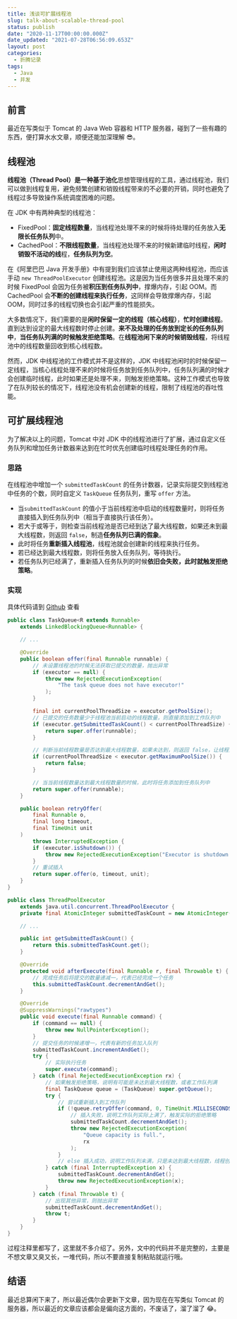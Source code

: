 ```yaml
---
title: 浅谈可扩展线程池
slug: talk-about-scalable-thread-pool
status: publish
date: "2020-11-17T00:00:00.000Z"
date_updated: "2021-07-28T06:56:09.653Z"
layout: post
categories:
  - 折腾记录
tags:
  - Java
  - 并发
---
```


## 前言

最近在写类似于 Tomcat 的 Java Web 容器和 HTTP 服务器，碰到了一些有趣的东西，便打算水水文章，顺便还能加深理解 😎。

## 线程池

**线程池（Thread Pool）**是一种基于**池化**思想管理线程的工具，通过线程池，我们可以做到线程复用，避免频繁创建和销毁线程带来的不必要的开销，同时也避免了线程过多导致操作系统调度困难的问题。

在 JDK 中有两种典型的线程池：

- FixedPool：**固定线程数量**，当线程池处理不来的时候将待处理的任务放入**无限长任务队列**中。
- CachedPool：**不限线程数量**，当线程池处理不来的时候新建临时线程，**闲时销毁不活动的线**程，**任务队列为空**。

在《阿里巴巴 Java 开发手册》中有提到我们应该禁止使用这两种线程池，而应该手动 `new ThreadPoolExecutor` 创建线程池。这是因为当任务很多并且处理不来的时候 FixedPool 会因为任务被**积压到任务队列中**，撑爆内存，引起 OOM。而 CachedPool 会**不断的创建线程来执行任务**，这同样会导致撑爆内存，引起 OOM，同时过多的线程切换也会引起严重的性能损失。

大多数情况下，我们需要的是**闲时保留一定的线程（核心线程）**，**忙时创建线程**。直到达到设定的最大线程数时停止创建。**来不及处理的任务放到定长的任务队列中**，**当任务队列满的时候触发拒绝策略**。在**线程池闲下来的时候销毁线程**，将线程池中的线程数量回收到核心线程数。

然而，JDK 中线程池的工作模式并不是这样的，JDK 中线程池闲时的时候保留一定线程，当核心线程处理不来的时候将任务放到任务队列中，任务队列满的时候才会创建临时线程，此时如果还是处理不来，则触发拒绝策略。这种工作模式也导致了在队列较长的情况下，线程池没有机会创建新的线程，限制了线程池的吞吐性能。

## 可扩展线程池

为了解决以上的问题，Tomcat 中对 JDK 中的线程池进行了扩展，通过自定义任务队列和增加任务计数器来达到在忙时优先创建临时线程处理任务的作用。

### 思路

在线程池中增加一个 `submittedTaskCount` 的任务计数器，记录实际提交到线程池中任务的个数，同时自定义 `TaskQueue` 任务队列，重写 `offer` 方法。

- 当`submittedTaskCount` 的值小于当前线程池中启动的线程数量时，则将任务直接插入到任务队列中（相当于直接执行该任务）。
- 若大于或等于，则检查当前线程池是否已经到达了最大线程数，如果还未到最大线程数，则返回 `false`，制造**任务队列已满的假象**。
- 此时将任务**重新插入线程池**，线程池就会创建新的线程来执行任务。
- 若已经达到最大线程数，则将任务放入任务队列，等待执行。
- 若任务队列已经满了，重新插入任务队列的时候**依旧会失败，此时就触发拒绝策略**。

### 实现

具体代码请到 [Github](https://github.com/syfxlin/code/tree/master/100-days-of-code/java/src/main/java/me/ixk/days/day1) 查看

```java
public class TaskQueue<R extends Runnable>
    extends LinkedBlockingQueue<Runnable> {

    // ...

    @Override
    public boolean offer(final Runnable runnable) {
        // 未设置线程池的时候无法获取已提交的数量，抛出异常
        if (executor == null) {
            throw new RejectedExecutionException(
                "The task queue does not have executor!"
            );
        }

        final int currentPoolThreadSize = executor.getPoolSize();
        // 已提交的任务数量少于线程池当前启动的线程数量，则直接添加到工作队列中
        if (executor.getSubmittedTaskCount() < currentPoolThreadSize) {
            return super.offer(runnable);
        }

        // 判断当前线程数量是否达到最大线程数量，如果未达到，则返回 false，让线程池优先新建线程
        if (currentPoolThreadSize < executor.getMaximumPoolSize()) {
            return false;
        }

        // 当当前线程数量达到最大线程数量的时候，此时将任务添加到任务队列中
        return super.offer(runnable);
    }

    public boolean retryOffer(
        final Runnable o,
        final long timeout,
        final TimeUnit unit
    )
        throws InterruptedException {
        if (executor.isShutdown()) {
            throw new RejectedExecutionException("Executor is shutdown!");
        }
        // 重试插入
        return super.offer(o, timeout, unit);
    }
}
```

```java
public class ThreadPoolExecutor
    extends java.util.concurrent.ThreadPoolExecutor {
    private final AtomicInteger submittedTaskCount = new AtomicInteger(0);

    // ...

    public int getSubmittedTaskCount() {
        return this.submittedTaskCount.get();
    }

    @Override
    protected void afterExecute(final Runnable r, final Throwable t) {
        // 完成任务后将提交的数量递减一，代表已经完成一个任务
        this.submittedTaskCount.decrementAndGet();
    }

    @Override
    @SuppressWarnings("rawtypes")
    public void execute(final Runnable command) {
        if (command == null) {
            throw new NullPointerException();
        }
        // 提交任务的时候递增一，代表有新的任务加入队列
        submittedTaskCount.incrementAndGet();
        try {
            // 实际执行任务
            super.execute(command);
        } catch (final RejectedExecutionException rx) {
            // 如果触发拒绝策略，说明有可能是未达到最大线程数，或者工作队列满
            final TaskQueue queue = (TaskQueue) super.getQueue();
            try {
                // 尝试重新插入到工作队列
                if (!queue.retryOffer(command, 0, TimeUnit.MILLISECONDS)) {
                    // 插入失败，说明工作队列实际上满了，触发实际的拒绝策略
                    submittedTaskCount.decrementAndGet();
                    throw new RejectedExecutionException(
                        "Queue capacity is full.",
                        rx
                    );
                }
                // else 插入成功，说明工作队列未满，只是未达到最大线程数，线程创建达到要求的时候就会执行
            } catch (final InterruptedException x) {
                submittedTaskCount.decrementAndGet();
                throw new RejectedExecutionException(x);
            }
        } catch (final Throwable t) {
            // 出现其他异常，则抛出异常
            submittedTaskCount.decrementAndGet();
            throw t;
        }
    }
}
```

过程注释里都写了，这里就不多介绍了。另外，文中的代码并不是完整的，主要是不想文章又臭又长，一堆代码，所以不要直接复制粘贴就运行哦。

## 结语

最近总算闲下来了，所以最近偶尔会更新下文章，因为现在在写类似 Tomcat 的服务器，所以最近的文章应该都会是偏向这方面的，不废话了，溜了溜了 😂。
